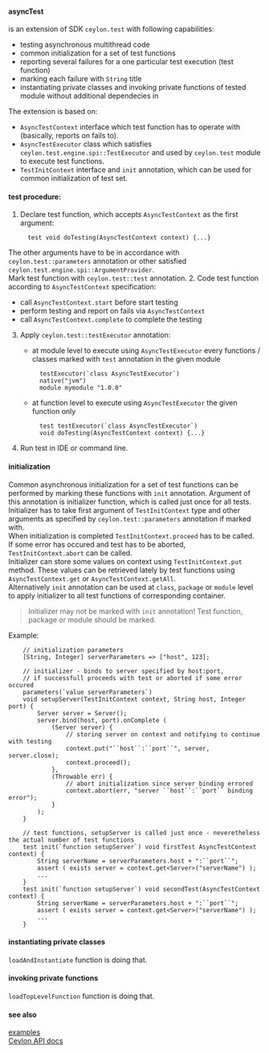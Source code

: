 #### asyncTest
 is an extension of SDK `ceylon.test` with following capabilities:
 * testing asynchronous multithread code
 * common initialization for a set of test functions
 * reporting several failures for a one particular test execution (test function)
 * marking each failure with `String` title
 * instantiating private classes and invoking private functions of tested module without additional dependecies in
 
 The extension is based on:
 * `AsyncTestContext` interface which test function has to operate with (basically, reports on fails to).
 * `AsyncTestExecutor` class which satisfies `ceylon.test.engine.spi::TestExecutor` and used by `ceylon.test` module
   to execute test functions.
 * `TestInitContext` interface and `init` annotation, which can be used for common initialization of test set.
 
 
#### test procedure:
1. Declare test function, which accepts `AsyncTestContext` as the first argument:

         test void doTesting(AsyncTestContext context) {...}
       
  The other arguments have to be in accordance with `ceylon.test::parameters` annotation
  or other satisfied `ceylon.test.engine.spi::ArgumentProvider`.  
  Mark test function with `ceylon.test::test` annotation.
2. Code test function according to `AsyncTestContext` specification:
  * call `AsyncTestContext.start` before start testing
  * perform testing and report on fails via `AsyncTestContext`
  * call `AsyncTestContext.complete` to complete the testing
3. Apply `ceylon.test::testExecutor` annotation:
	* at module level to execute using `AsyncTestExecutor` every functions / classes
	  marked with `test` annotation in the given module
	
            testExecutor(`class AsyncTestExecutor`)   
            native("jvm")   
            module mymodule "1.0.0"
	* at function level to execute using `AsyncTestExecutor` the given function only
	
            test testExecutor(`class AsyncTestExecutor`)  
            void doTesting(AsyncTestContext context) {...}  
    
4. Run test in IDE or command line.

#### initialization
Common asynchronous initialization for a set of test functions can be performed
by marking these functions with `init` annotation. Argument of this annotation is initializer function,
which is called just once for all tests.    
Initializer has to take first argument of `TestInitContext` type
and other arguments as specified by `ceylon.test::parameters` annotation if marked with.    
When initialization is completed `TestInitContext.proceed` has to be called.  
If some error has occured and test has to be aborted, `TestInitContext.abort` can be called.  
Initializer can store some values on context using `TestInitContext.put` method. These values can be retrieved lately
by test functions using `AsyncTestContext.get` or `AsyncTestContext.getAll`.  
Alternatively `init` annotation can be used at `class`, `package` or `module` level to apply initializer to all
test functions of corresponding container.  
> Initializer may not be marked with `init` annotation! Test function, package or module should be marked.
 
Example:

 		// initialization parameters
 		[String, Integer] serverParameters => ["host", 123]; 
 		
 		// initializer - binds to server specified by host:port,
 		// if successfull proceeds with test or aborted if some error occured
 		parameters(`value serverParameters`)
 		void setupServer(TestInitContext context, String host, Integer port) {
 			Server server = Server();
 			server.bind(host, port).onComplete (
 				(Server server) {
 					// storing server on context and notifying to continue with testing
 					context.put("``host``:``port``", server, server.close); 
 					context.proceed();
 				},
 				(Throwable err) {
 					// abort initialization since server binding errored
 					context.abort(err, "server ``host``:``port`` binding error");
 				}
 			);
 		}
 		
 		// test functions, setupServer is called just once - neveretheless the actual number of test functions 
 		test init(`function setupServer`) void firstTest AsyncTestContext context) {
 			String serverName = serverParameters.host + ":``port``";
 			assert ( exists server = context.get<Server>("serverName") );
 			...
 		}
 		test init(`function setupServer`) void secondTest(AsyncTestContext context) {
 			String serverName = serverParameters.host + ":``port``";
 			assert ( exists server = context.get<Server>("serverName") );
 			...
 		}


#### instantiating private classes
`loadAndInstantiate` function is doing that.
 
#### invoking private functions
`loadTopLevelFunction` function is doing that.

#### see also
[examples](examples/herd/examples/asynctest)  
[Ceylon API docs](https://modules.ceylon-lang.org/repo/1/herd/asynctest/0.1.0/module-doc/api/index.html)  

